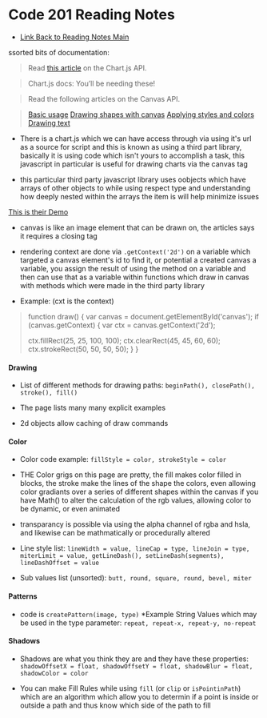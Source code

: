 # Code 201 Reading Notes

* [Link Back to Reading Notes Main](https://pale-crusader.github.io/reading-notes)


ssorted bits of documentation:

> Read [this article](https://www.webdesignerdepot.com/2013/11/easily-create-stunning-animated-charts-with-chart-js/) on the Chart.js API.

> Chart.js docs: You’ll be needing these!

> Read the following articles on the Canvas API.

> [Basic usage](https://developer.mozilla.org/en-US/docs/Web/API/Canvas_API/Tutorial/Basic_usage)
> [Drawing shapes with canvas](https://developer.mozilla.org/en-US/docs/Web/API/Canvas_API/Tutorial/Drawing_shapes)
> [Applying styles and colors](https://developer.mozilla.org/en-US/docs/Web/API/Canvas_API/Tutorial/Applying_styles_and_colors)
> [Drawing text](https://developer.mozilla.org/en-US/docs/Web/API/Canvas_API/Tutorial/Drawing_text)


* There is a chart.js which we can have access through via using it's url as a source for script and this is known as using a third part library, basically it is using code which isn't yours to accomplish a task, this javascript in particular is useful for drawing charts via the canvas tag

* this particular third party javascript library uses oobjects which have arrays of other objects to while using respect type and understanding how deeply nested within the arrays the item is will help minimize issues

[This is their Demo](https://www.webdesignerdepot.com/cdn-origin/uploads7/easily-create-stunning-animated-charts-with-chart-js/chartjs-demo.html)

* canvas is like an image element that can be drawn on, the articles says it requires a closing tag

* rendering context are done via ```.getContext('2d')``` on a variable which targeted a canvas element's id to find it, or potential a created canvas a variable, you assign the result of using the method on a variable and then can use that as a variable within functions which draw in canvas with methods which were made in the third party library

* Example: (cxt is the context)
> function draw() {
>   var canvas = document.getElementById('canvas');
>  if (canvas.getContext) {
>    var ctx = canvas.getContext('2d');
>
>    ctx.fillRect(25, 25, 100, 100);
>    ctx.clearRect(45, 45, 60, 60);
>    ctx.strokeRect(50, 50, 50, 50);
>  }
>}

#### Drawing

* List of different methods for drawing paths: ```beginPath(), closePath(), stroke(), fill()```

* The page lists many many explicit examples

* 2d objects allow caching of draw commands

#### Color
* Color code example: ```fillStyle = color, strokeStyle = color```

* THE Color grigs on this page are pretty, the fill makes color filled in blocks, the stroke make the lines of the shape the colors, even allowing color gradiants over a series of different shapes within the canvas if you have Math() to alter the calculation of the rgb values, allowing color to be dynamic, or even animated

* transparancy is possible via using the alpha channel of rgba and hsla, and likewise can be mathmatically or procedurally altered

* Line style list: ```lineWidth = value, lineCap = type, lineJoin = type, miterLimit = value, getLineDash(), setLineDash(segments), lineDashOffset = value```

* Sub values list (unsorted): ```butt, round, square, round, bevel, miter```

#### Patterns
* code is ```createPattern(image, type)```
    *Example String Values which may be used in the type parameter: ```repeat, repeat-x, repeat-y, no-repeat```

#### Shadows
* Shadows are what you think they are and they have these properties: ```shadowOffsetX = float, shadowOffsetY = float, shadowBlur = float, shadowColor = color```

* You can make Fill Rules while using ```fill``` (or ```clip``` or ```isPointinPath```) which are an algorithm which allow you to determin if a point is inside or outside a path and thus know which side of the path to fill 